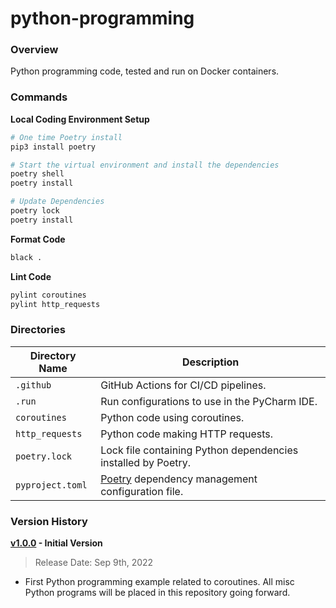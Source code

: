 # python-programming

### Overview

Python programming code, tested and run on Docker containers.

### Commands

**Local Coding Environment Setup**

```bash
# One time Poetry install
pip3 install poetry

# Start the virtual environment and install the dependencies
poetry shell
poetry install

# Update Dependencies
poetry lock
poetry install
```

**Format Code**

```bash
black .
```

**Lint Code**

```bash
pylint coroutines
pylint http_requests
```

### Directories

| Directory Name   | Description                                                                    |
|------------------|--------------------------------------------------------------------------------|
| `.github`        | GitHub Actions for CI/CD pipelines.                                            |
| `.run`           | Run configurations to use in the PyCharm IDE.                                  |
| `coroutines`     | Python code using coroutines.                                                  |
| `http_requests`  | Python code making HTTP requests.                                              |
| `poetry.lock`    | Lock file containing Python dependencies installed by Poetry.                  |
| `pyproject.toml` | [Poetry](https://python-poetry.org/) dependency management configuration file. |

### Version History

**[v1.0.0](https://github.com/AJarombek/python-programming/tree/v1.0.0) - Initial Version**

> Release Date: Sep 9th, 2022

* First Python programming example related to coroutines.  All misc Python programs will be placed in this 
repository going forward.
